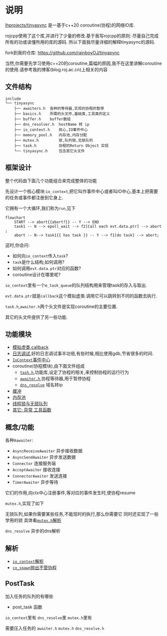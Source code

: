 # 说明

[lhprojects/tinyasync](https://github.com/lhprojects/tinyasync) 是一基于c++20 coroutine(协程)的网络IO库.

rojcpp使用了这个库,并进行了少量的修改.基于我写rojcpp的原则: 尽量自己完成所有的功或读懂所用的库的源码.
所以下面我尽量详细的解释tinyasync的源码.

fork到我的仓库: https://github.com/rainboyOJ/tinyasync

当然,你需要先学习使用c++20的coroutine,篇幅的原因,我不在这里讲解coroutine的使用.请参考我的博客(blog.roj.ac.cn)上相关的内容

## 文件结构

```plaintext
include
└── tinyasync
    ├── awaiters.h  各种的等待器,实现的协程的暂停
    ├── basics.h    所需的头文件,基础类,工具类的定义
    ├── buffer.h    buffer数组
    ├── dns_resolver.h  hostName 转 ip
    ├── io_context.h    核心,IO事件中心
    ├── memory_pool.h   内存池,内存分配
    ├── mutex.h         锁,队列锁,无锁队列
    ├── task.h          协程的Return Object 实现
    └── tinyasync.h     包含其它头文件
```

## 框架设计

整个代码由下面几个功能组合来完成整体的功能

先设计一个核心模块:`io_context`,把它叫作事件中心或者叫IO中心,基本上把需要的任务或事件都注册到它身上.

它拥有一个大循环,我们称为`run`,见下


```mermaid
flowchart
    START --> abort{{abort?}} -- Y --> END
    task1 -- N --> epoll_wait --> f2[Call each evt.data.ptr] --> abort ;
    abort -- N--> task1{{ has task }} -- Y --> f1[do task] --> abort;
```

这时,你会问:

- 如何向`io_context`传入`task`?
- `task`是什么结构,如何调用?
- 如何调用`evt.data.ptr`对应的函数?
- coroutine设计在哪里呢?


`io_context`里有一个`m_task_queue`的队列结构用来管理task的存入与取出.

`evt.data.ptr`就是`callback`这个模拟虚类.调用它可以跳转到不同的函数去执行.

`task.h`,`awaiter.h`两个头文件是实现coroutine的主要位置.

其它的头文件提供了另一些功能.


## 功能模块

- [模拟虚类,callback](./functional/callback.md)
- [日志调试](./functional/log.md),好的日志调试事半功倍,有些时候,相比使用gdb,节省很多的时间.
- [`IoContext`事件中心](./io_context.md)
- coroutine(协程模块),由下面文件组成
  - [`tash.h`](./task.md),功能库,设定了协程的相关,来控制协程的运行行为
  - [`awaiter.h`](./awaiter.md),协程等待器,用于暂停协程
  - [`dns_resolve`](./dns_resolver.md) 域名转ip
- [缓冲](./buffer.md)
- [内存池](./memory_pool.md)
- [线程锁与无锁队列](./mutex.md)
- [其它: 异常,工具函数](./other.md)


## 概念/功能

各种`Aawaiter`:

- `AsyncReceiveAwaiter` 异步接收数据
- `AsyncSendAwaiter` 异步发送数据
- `Connector` 连接服务端
- `AcceptAwaiter` 接收连接
- `ConnectorAwaiter` 发送连接
- `TimerAwaiter` 异步等待

它们的作用,向ctx中心注册事件,等对应的事件发生时,使协程resume


`mutex.h`,实现了如下

无锁队列,如果你需要某些任务,不能现时的执行,那么你需要它
同时还实现了一些学用的锁
具体看[`mutex.h`解析](./mutext.md)

`dns_resolve` 异步的dns解析


## 解析

- [`io_context`解析](./io_context.md)
- [`co_spawn`抛出不管协程](./co_spawn.md)


## PostTask

加入任务的队列的有哪些

- post_task 函数

`io_context`里有
`dns_resolve`里
`mutex.h`里有

需要压入任务的
`awaiter.h`
`mutex.h`
`dns_resolve.h`
